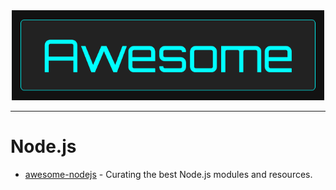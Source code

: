 <div align="center">
	<div>
		<img width="500" src="media/awesome.png" alt="Awesome">
	</div>
	<hr>
</div>

# Node.js
- [awesome-nodejs](https://github.com/sindresorhus/awesome-nodejs) - Curating the best Node.js modules and resources.
